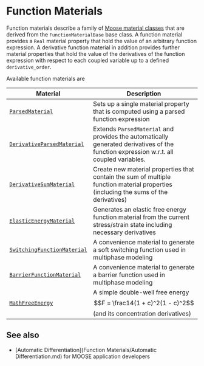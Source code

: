# Function Materials

Function materials describe a family of [Moose material classes](/Materials/index.md) that are derived from the `FunctionMaterialBase`
base class. A function material provides a `Real` material property that hold the value of an arbitrary function expression. A derivative function material in addition provides further material properties that hold the value of the derivatives of the function expression with respect to each coupled variable up to a defined `derivative_order`.

Available function materials are

| Material | Description |
| - | - |
| [`ParsedMaterial`](/ParsedMaterial.md) | Sets up a single material property that is computed using a parsed function expression |
| [`DerivativeParsedMaterial`](/DerivativeParsedMaterial.md) | Extends `ParsedMaterial` and provides the automatically generated derivatives of the function expression w.r.t. all coupled variables. |
| [`DerivativeSumMaterial`](/DerivativeSumMaterial.md) | Create new material properties that contain the sum of multiple function material properties (including the sums of the derivatives) |
| [`ElasticEnergyMaterial`](/ElasticEnergyMaterial.md) | Generates an elastic free energy function material from the current stress/strain state including necessary derivatives |
| [`SwitchingFunctionMaterial`](/SwitchingFunctionMaterial.md) | A convenience material to generate a soft switching function used in multiphase modeling |
| [`BarrierFunctionMaterial`](/BarrierFunctionMaterial.md) | A convenience material to generate a barrier function used in multiphase modeling |
| [`MathFreeEnergy`](/MathFreeEnergy.md) | A simple double-well free energy $$F = \frac14(1 + c)^2(1 - c)^2$$ (and its concentration derivatives) |


## See also

- [Automatic Differentiation](Function Materials/Automatic Differentiation.md) for MOOSE application developers
